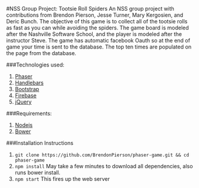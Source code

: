 #NSS Group Project:  Tootsie Roll Spiders
An NSS group project with contributions from Brendon Pierson, Jesse Turner, Mary Kergosien, and Deric Bunch.  The objective of this game is to collect all of the tootsie rolls as fast as you can while avoiding the spiders.  The game board is modeled after the Nashville Software School, and the player is modeled after the instructor Steve.  The game has automatic facebook Oauth so at the end of game your time is sent to the database.  The top ten times are populated on the page from the database. 

###Technologies used:
1. [Phaser](http://phaser.io/)
2. [Handlebars](http://handlebarsjs.com/)
3. [Bootstrap](http://getbootstrap.com/)
4. [Firebase](https://www.firebase.com/)
5. [jQuery](http://jquery.com/)

###Requirements:
1. [Nodejs](https://nodejs.org/en/)
2. [Bower](http://bower.io/)

###Installation Instructions
1. ```git clone https://github.com/BrendonPierson/phaser-game.git && cd phaser-game```
2. ```npm install``` May take a few minutes to download all dependencies, also runs bower install.
3. ```npm start``` This fires up the web server 
